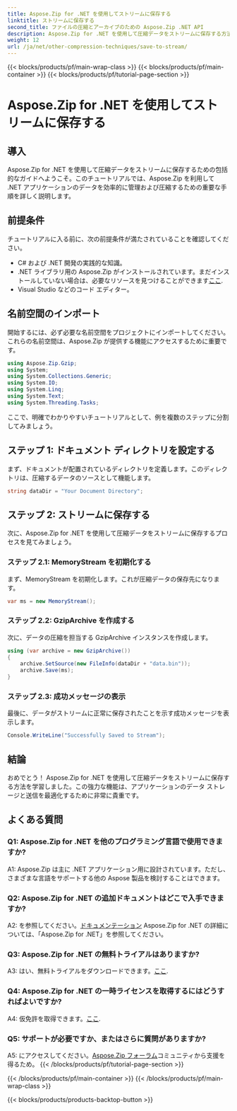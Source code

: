 ```yaml
---
title: Aspose.Zip for .NET を使用してストリームに保存する
linktitle: ストリームに保存する
second_title: ファイルの圧縮とアーカイブのための Aspose.Zip .NET API
description: Aspose.Zip for .NET を使用して圧縮データをストリームに保存する方法を学習します。このステップバイステップ ガイドを使用して、.NET 開発スキルを強化してください。
weight: 12
url: /ja/net/other-compression-techniques/save-to-stream/
---
```


{{< blocks/products/pf/main-wrap-class >}}
{{< blocks/products/pf/main-container >}}
{{< blocks/products/pf/tutorial-page-section >}}

# Aspose.Zip for .NET を使用してストリームに保存する

## 導入

Aspose.Zip for .NET を使用して圧縮データをストリームに保存するための包括的なガイドへようこそ。このチュートリアルでは、Aspose.Zip を利用して .NET アプリケーションのデータを効率的に管理および圧縮するための重要な手順を詳しく説明します。

## 前提条件

チュートリアルに入る前に、次の前提条件が満たされていることを確認してください。

- C# および .NET 開発の実践的な知識。
-  .NET ライブラリ用の Aspose.Zip がインストールされています。まだインストールしていない場合は、必要なリソースを見つけることができます[ここ](https://releases.aspose.com/zip/net/).
- Visual Studio などのコード エディター。

## 名前空間のインポート

開始するには、必ず必要な名前空間をプロジェクトにインポートしてください。これらの名前空間は、Aspose.Zip が提供する機能にアクセスするために重要です。

```csharp
using Aspose.Zip.Gzip;
using System;
using System.Collections.Generic;
using System.IO;
using System.Linq;
using System.Text;
using System.Threading.Tasks;
```

ここで、明確でわかりやすいチュートリアルとして、例を複数のステップに分割してみましょう。

## ステップ 1: ドキュメント ディレクトリを設定する

まず、ドキュメントが配置されているディレクトリを定義します。このディレクトリは、圧縮するデータのソースとして機能します。

```csharp
string dataDir = "Your Document Directory";
```

## ステップ 2: ストリームに保存する

次に、Aspose.Zip for .NET を使用して圧縮データをストリームに保存するプロセスを見てみましょう。

### ステップ 2.1: MemoryStream を初期化する

まず、MemoryStream を初期化します。これが圧縮データの保存先になります。

```csharp
var ms = new MemoryStream();
```

### ステップ 2.2: GzipArchive を作成する

次に、データの圧縮を担当する GzipArchive インスタンスを作成します。

```csharp
using (var archive = new GzipArchive())
{
    archive.SetSource(new FileInfo(dataDir + "data.bin"));
    archive.Save(ms);
}
```

### ステップ 2.3: 成功メッセージの表示

最後に、データがストリームに正常に保存されたことを示す成功メッセージを表示します。

```csharp
Console.WriteLine("Successfully Saved to Stream");
```

## 結論

おめでとう！ Aspose.Zip for .NET を使用して圧縮データをストリームに保存する方法を学習しました。この強力な機能は、アプリケーションのデータ ストレージと送信を最適化するために非常に貴重です。

## よくある質問

### Q1: Aspose.Zip for .NET を他のプログラミング言語で使用できますか?

A1: Aspose.Zip は主に .NET アプリケーション用に設計されています。ただし、さまざまな言語をサポートする他の Aspose 製品を検討することはできます。

### Q2: Aspose.Zip for .NET の追加ドキュメントはどこで入手できますか?

 A2: を参照してください。[ドキュメンテーション](https://reference.aspose.com/zip/net/) Aspose.Zip for .NET の詳細については、「Aspose.Zip for .NET」を参照してください。

### Q3: Aspose.Zip for .NET の無料トライアルはありますか?

 A3: はい、無料トライアルをダウンロードできます。[ここ](https://releases.aspose.com/).

### Q4: Aspose.Zip for .NET の一時ライセンスを取得するにはどうすればよいですか?

 A4: 仮免許を取得できます。[ここ](https://purchase.aspose.com/temporary-license/).

### Q5: サポートが必要ですか、またはさらに質問がありますか?

 A5: にアクセスしてください。[Aspose.Zip フォーラム](https://forum.aspose.com/c/zip/37)コミュニティから支援を得るため。
{{< /blocks/products/pf/tutorial-page-section >}}

{{< /blocks/products/pf/main-container >}}
{{< /blocks/products/pf/main-wrap-class >}}

{{< blocks/products/products-backtop-button >}}
